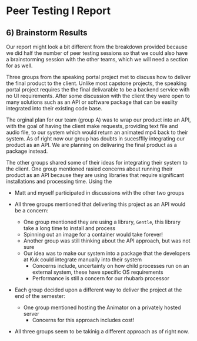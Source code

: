 # Peer Testing I Report

## 6) Brainstorm Results

Our report might look a bit different from the breakdown provided because we did half the number of peer testing sessions so that we could also have a brainstorming session with the other teams, which we will need a section for as well.

Three groups from the speaking portal project met to discuss how to deliver the final product to the client. Unlike most capstone projects, the speaking portal project requires the the final delivarable to be a backend service with no UI requirements. After some discussion with the client they were open to many solutions such as an API or software package that can be easilty integrated into their existing code base.

The orginal plan for our team (group A) was to wrap our product into an API, with the goal of having the client make requests, providing text file and audio file, to our system which would return an animated mp4 back to their system. As of right now our group has doubts in sucesfflly integrating our product as an API. We are planning on delivaring the final product as a package instead.

The other groups shared some of their ideas for integrating their system to the client. One group mentioned rasied concerns about running their product as an API because they are using libraries that require significant installations and processing time. Using the  

- Matt and myself participated in discussions with the other two groups
- All three groups mentioned that delivering this project as an API would be a concern:
  - One group mentioned they are using a library, `Gentle`, this library take a long time to install and process
  - Spinning out an image for a container would take forever!
  - Another group was still thinking about the API approach, but was not sure
  - Our idea was to make our system into a package that the developers at Kuk could integrate manually into their system
    - Concerns include, uncertainty on how child processes run on an external system, these have specific OS requirements
    - Performance is still a concern for our rhubarb processor
- Each group decided upon a different way to deliver the project at the end of the semester:
  - One group mentioned hosting the Animator on a privately hosted server
    - Concerns for this approach includes cost!

- All three groups seem to be takinig a different approach as of right now.